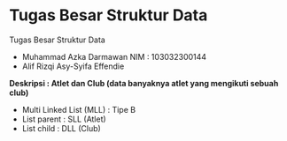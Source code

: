 # Tugas Besar Struktur Data
Tugas Besar Struktur Data
- Muhammad Azka Darmawan
  NIM : 103032300144
- Alif Rizqi Asy-Syifa Effendie
  
**Deskripsi : Atlet dan Club (data banyaknya atlet yang mengikuti sebuah club)**
- Multi Linked List (MLL) : Tipe B
- List parent : SLL  (Atlet)
- List child : DLL    (Club)

